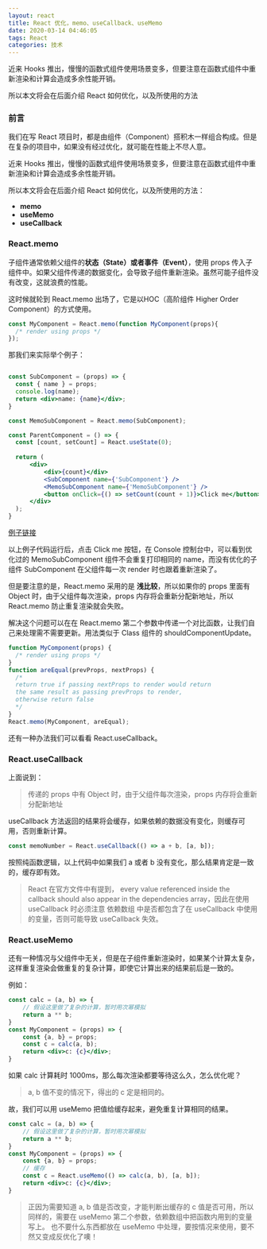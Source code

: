 ```yaml
---
layout: react
title: React 优化，memo、useCallback、useMemo
date: 2020-03-14 04:46:05
tags: React
categories: 技术
---
```



近来 Hooks 推出，慢慢的函数式组件使用场景变多，但要注意在函数式组件中重新渲染和计算会造成多余性能开销。

所以本文将会在后面介绍 React 如何优化，以及所使用的方法

<!-- more -->

### 前言

我们在写 React 项目时，都是由组件（Component）搭积木一样组合构成。但是在复杂的项目中，如果没有经过优化，就可能在性能上不尽人意。

近来 Hooks 推出，慢慢的函数式组件使用场景变多，但要注意在函数式组件中重新渲染和计算会造成多余性能开销。

所以本文将会在后面介绍 React 如何优化，以及所使用的方法：

- **memo**
- **useMemo**
- **useCallback**

### React.memo

子组件通常依赖父组件的**状态（State）**或者**事件（Event）**，使用 props 传入子组件中。如果父组件传递的数据变化，会导致子组件重新渲染。虽然可能子组件没有改变，这就浪费的性能。

这时候就轮到 React.memo 出场了，它是以HOC（高阶组件 Higher Order Component）的方式使用。

```jsx
const MyComponent = React.memo(function MyComponent(props){
  /* render using props */
});
```

那我们来实际举个例子：

```jsx

const SubComponent = (props) => {
  const { name } = props;
  console.log(name);
  return <div>name: {name}</div>;
}

const MemoSubComponent = React.memo(SubComponent);

const ParentComponent = () => {
  const [count, setCount] = React.useState(0);
  
  return (
      <div>
          <div>{count}</div>
          <SubComponent name={'SubComponent'} />
          <MemoSubComponent name={'MemoSubComponent'} />
          <button onClick={() => setCount(count + 1)}>Click me</button>
      </div>
  );
}

```
[例子链接](https://codesandbox.io/s/throbbing-water-60qt9)

以上例子代码运行后，点击 Click me 按钮，在 Console 控制台中，可以看到优化过的 MemoSubComponent 组件不会重复打印相同的 name，而没有优化的子组件 SubComponent 在父组件每一次 render 时也跟着重新渲染了。

但是要注意的是，React.memo 采用的是 **浅比较**，所以如果你的 props 里面有 Object 时，由于父组件每次渲染，props 内存将会重新分配新地址，所以 React.memo 防止重复渲染就会失败。

解决这个问题可以在在 React.memo 第二个参数中传递一个对比函数，让我们自己来处理需不需要更新。用法类似于 Class 组件的 shouldComponentUpdate。

```jsx
function MyComponent(props) {
  /* render using props */
}
function areEqual(prevProps, nextProps) {
  /*
  return true if passing nextProps to render would return
  the same result as passing prevProps to render,
  otherwise return false
  */
}
React.memo(MyComponent, areEqual);
```

还有一种办法我们可以看看 React.useCallback。

### React.useCallback

上面说到：
> 传递的 props 中有 Object 时，由于父组件每次渲染，props 内存将会重新分配新地址 

useCallback 方法返回的结果将会缓存，如果依赖的数据没有变化，则缓存可用，否则重新计算。

```jsx
const memoNumber = React.useCallback(() => a + b, [a, b]);
```
按照纯函数逻辑，以上代码中如果我们 a 或者 b 没有变化，那么结果肯定是一致的，缓存即有效。

> React 在官方文件中有提到， every value referenced inside the callback should also appear in the dependencies array，因此在使用 useCallback 时必须注意 依赖数组 中是否都包含了在 useCallback 中使用的变量，否则可能导致 useCallback 失效。


### React.useMemo

还有一种情况与父组件中无关，但是在子组件重新渲染时，如果某个计算太复杂，这样重复渲染会做重复的复杂计算，即使它计算出来的结果前后是一致的。

例如：

```jsx
const calc = (a, b) => {
    // 假设这里做了复杂的计算，暂时用次幂模拟
    return a ** b;
}
const MyComponent = (props) => {
    const {a, b} = props;
    const c = calc(a, b);
    return <div>c: {c}</div>;
}
```

如果 calc 计算耗时 1000ms，那么每次渲染都要等待这么久，怎么优化呢？
> a, b 值不变的情况下，得出的 c 定是相同的。

故，我们可以用 useMemo 把值给缓存起来，避免重复计算相同的结果。


```jsx
const calc = (a, b) => {
    // 假设这里做了复杂的计算，暂时用次幂模拟
    return a ** b;
}
const MyComponent = (props) => {
    const {a, b} = props;
    // 缓存
    const c = React.useMemo(() => calc(a, b), [a, b]);
    return <div>c: {c}</div>;
}
```

> 正因为需要知道 a, b 值是否改变，才能判断出缓存的 c 值是否可用，所以同样的，需要在 useMemo 第二个参数，依赖数组中把函数内用到的变量写上。
> 也不要什么东西都放在 useMemo 中处理，要按情况来使用，要不然又变成反优化了噢！

